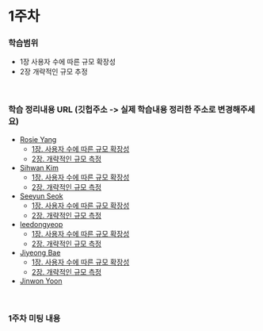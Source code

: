 # 1주차

### 학습범위
+ 1장 사용자 수에 따른 규모 확장성
+ 2장 개략적인 규모 추정

</br>

### 학습 정리내용 URL (깃헙주소 -> 실제 학습내용 정리한 주소로 변경해주세요)
+ [Rosie Yang](https://github.com/Ilpyo-Yang)
   - [1장. 사용자 수에 따른 규모 확장성](https://ilpyo-yang.github.io/cs/2023/04/13/CS_large_scale_system_design.html#1장-사용자-수에-따른-규모-확장성)
   - [2장. 개략적인 규모 측정](https://ilpyo-yang.github.io/cs/2023/04/13/CS_large_scale_system_design.html#2장-개략적인-규모-추정)
+ [Sihwan Kim](https://github.com/Kimsihwan)
   - [1장. 사용자 수에 따른 규모 확장성](https://ddare.tistory.com/19)
   - [2장. 개략적인 규모 측정](https://ddare.tistory.com/22)
+ [Seeyun Seok](https://github.com/seanee3670)
   - [1장. 사용자 수에 따른 규모 확장성](https://velog.io/@seanee3670/ch1-%EC%82%AC%EC%9A%A9%EC%9E%90-%EC%88%98%EC%97%90-%EB%94%B0%EB%A5%B8-%EA%B7%9C%EB%AA%A8-%ED%99%95%EC%9E%A5%EC%84%B1)
   - [2장. 개략적인 규모 측정](https://velog.io/@seanee3670/ch2-%EA%B0%9C%EB%9E%B5%EC%A0%81%EC%9D%B8-%EA%B7%9C%EB%AA%A8-%EC%B6%94%EC%A0%95)
+ [leedongyeop](https://github.com/2dongyeop)
   - [1장. 사용자 수에 따른 규모 확장성](https://www.notion.so/leedongyeop/1-fb34b782090a416a83c766810dd1adaa)
   - [2장. 개략적인 규모 측정](https://leedongyeop.notion.site/2-24d2f29c8f7c474e9de37ef5bd4b7123?pvs=4)
+ [Jiyeong Bae](https://github.com/fjiyt)
   - [1장. 사용자 수에 따른 규모 확장성](https://velog.io/@mar_f/1%EC%9E%A5.-%EC%82%AC%EC%9A%A9%EC%9E%90-%EC%88%98%EC%97%90-%EB%8B%A4%EB%A5%B8-%EA%B7%9C%EB%AA%A8-%ED%99%95%EC%9E%A5%EC%84%B1)
   - [2장. 개략적인 규모 측정](https://velog.io/@mar_f/2%EC%9E%A5.-%EA%B0%9C%EB%9E%B5%EC%A0%81%EC%9D%B8-%EA%B7%9C%EB%AA%A8-%EC%B6%94%EC%A0%95)
+ [Jinwon Yoon](https://jinwonyoon.notion.site/9b48dca7dd594f8ca24f56b00ac1735d?pvs=4)

</br>

### 1주차 미팅 내용
